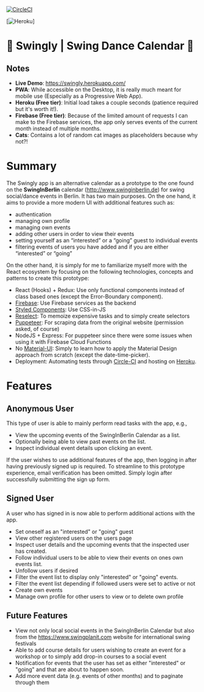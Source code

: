 [![CircleCI](https://circleci.com/gh/CouchCat/swingly/tree/master.svg?style=svg&circle-token=72febdd0a06420c0363a830a2fa10f0fd265c4f3)](https://circleci.com/gh/CouchCat/swingly/tree/master)

[![Heroku](https://heroku-badge.herokuapp.com/?app=swingly)]


# 🎷 Swingly | Swing Dance Calendar 💃

## Notes

* **Live Demo**: https://swingly.herokuapp.com/
* **PWA**: While accessible on the Desktop, it is really much meant for mobile use (Especially as a Progressive Web App).
* **Heroku (Free tier)**: Initial load takes a couple seconds (patience required but it's worth it!).
* **Firebase (Free tier)**: Because of the limited amount of requests I can make to the Firebase services, the app only serves events of the current month instead of multiple months.
* **Cats**: Contains a lot of random cat images as placeholders because why not?!

# Summary
  
The Swingly app is an alternative calendar as a prototype to the one found on the **SwingInBerlin** calendar (http://www.swinginberlin.de) for swing social/dance events in Berlin. It has two main purposes. On the one hand, it aims to provide a more modern UI with additional features such as:

* authentication
* managing own profile
* managing own events
* adding other users in order to view their events
* setting yourself as an “interested” or a “going” guest to individual events
* filtering events of users you have added and if you are either “interested” or “going”

On the other hand, it is simply for me to familiarize myself more with the React ecosystem by focusing on the following technologies, concepts and patterns to create this prototype:

* React (Hooks) + Redux: Use only functional components instead of class based ones (except the Error-Boundary component).
* [Firebase](https://firebase.google.com/): Use Firebase services as the backend
* [Styled Components](https://www.styled-components.com): Use CSS-in-JS
* [Reselect](https://github.com/reduxjs/reselect): To memoize expensive tasks and to simply create selectors
* [Puppeteer](https://github.com/GoogleChrome/puppeteer): For scraping data from the original website (permission asked, of course)
* NodeJS + Express: For puppeteer since there were some issues when using it with Firebase Cloud Functions
* No [Material-UI](https://material-ui.com): Simply to learn how to apply the Material Design approach from scratch (except the date-time-picker).
* Deployment: Automating tests through [Circle-CI](https://circleci.com) and hosting on [Heroku](https://dashboard.heroku.com/apps).

# Features

## Anonymous User

This type of user is able to mainly perform read tasks with the app, e.g., 

* View the upcoming events of the SwingInBerlin Calendar as a list.
* Optionally being able to view past events on the list.
* Inspect individual event details upon clicking an event.
  
If the user wishes to use additional features of the app, then logging in after having previously signed up is required. To streamline to this prototype experience, email verification has been omitted. Simply login after successfully submitting the sign up form.

## Signed User

A user who has signed in is now able to perform additional actions with the app.

* Set oneself as an "interested" or "going" guest
* View other registered users on the users page
* Inspect user details and the upcoming events that the inspected user has created.
* Follow individual users to be able to view their events on ones own events list.
* Unfollow users if desired
* Filter the event list to display only "interested" or "going" events.
* Filter the event list depending if followed users were set to active or not
* Create own events
* Manage own profile for other users to view or to delete own profile

## Future Features

* View not only local social events in the SwingInBerlin Calendar but also from the https://www.swingplanit.com website for international swing festivals
* Able to add course details for users wishing to create an event for a workshop or to simply add drop-in courses to a social event
* Notification for events that the user has set as either "interested" or "going" and that are about to happen soon.
* Add more event data (e.g. events of other months) and to paginate through them
